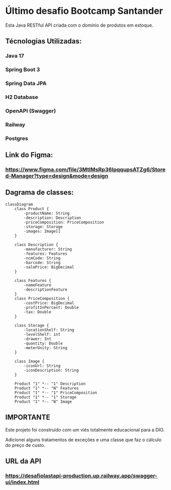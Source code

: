 # Último desafio Bootcamp Santander

Esta Java RESTful API criada com o domínio de produtos em estoque.

## Técnologias Utilizadas:
### Java 17
### Spring Boot 3
### Spring Data JPA
### H2 Database
### OpenAPI (Swagger)
### Railway
### Postgres

## Link do Figma:
### https://www.figma.com/file/3MtlMsRp36IpqqupsATZg6/Stored-Manager?type=design&mode=design

## Dagrama de classes:

```mermaid
classDiagram
    class Product {
        -productName: String
        -description: Description
        -priceComposition: PriceComposition
        -storage: Storage
        -images: Image[]
    }

    class Description {
        -manufacturer: String
        -features: Features
        -ncmCode: String
        -barcode: String
        -salePrice: BigDecimal
    }

    class Features {
        -nameFeature
        -descriptionFeature
    }
    class PriceComposition {
        -costPrice: BigDecimal
        -profitInPercent: Double
        -tax: Double
    }

    class Storage {
        -locationShelf: String
        -levelShelf: int
        -drawer: Int
        -quantity: Double
        -meterUnity: String
    }

    class Image {
        -iconUrl: String
        -iconDescription: String
    }

    Product "1" *-- "1" Description
    Product "1" *-- "N" Features
    Product "1" *-- "1" PriceComposition
    Product "1" *-- "1" Storage
    Product "1" *-- "N" Image
```
## IMPORTANTE

Este projeto foi construído com um viés totalmente educacional para a DIO.

Adicionei alguns tratamentos de exceções e uma classe que faz o cálculo do preço de custo.

## URL da API

### https://desafiolastapi-production.up.railway.app/swagger-ui/index.html